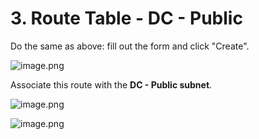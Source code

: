 # 3. Route Table - DC - Public


Do the same as above: fill out the form and click "Create".


![image.png](https://prod-files-secure.s3.us-west-2.amazonaws.com/d5da4832-3825-4b06-9f7d-86c687d890a2/51553b32-bb31-495a-8752-0d9b66fa1c49/image.png?X-Amz-Algorithm=AWS4-HMAC-SHA256&X-Amz-Content-Sha256=UNSIGNED-PAYLOAD&X-Amz-Credential=AKIAT73L2G45HZZMZUHI%2F20240903%2Fus-west-2%2Fs3%2Faws4_request&X-Amz-Date=20240903T123812Z&X-Amz-Expires=3600&X-Amz-Signature=7adfd4b9d99433f7be62f05f3f53afa6a5cf2879dd16f1a712d39346eabe473f&X-Amz-SignedHeaders=host&x-id=GetObject)


Associate this route with the **DC - Public subnet**.


![image.png](https://prod-files-secure.s3.us-west-2.amazonaws.com/d5da4832-3825-4b06-9f7d-86c687d890a2/82961b2d-68e2-4632-908b-0b84c43007e8/image.png?X-Amz-Algorithm=AWS4-HMAC-SHA256&X-Amz-Content-Sha256=UNSIGNED-PAYLOAD&X-Amz-Credential=AKIAT73L2G45HZZMZUHI%2F20240903%2Fus-west-2%2Fs3%2Faws4_request&X-Amz-Date=20240903T123812Z&X-Amz-Expires=3600&X-Amz-Signature=a78e9209e2847d834cffa0de95fe2e23849979e76dacd7807cbda3f69be406d0&X-Amz-SignedHeaders=host&x-id=GetObject)


![image.png](https://prod-files-secure.s3.us-west-2.amazonaws.com/d5da4832-3825-4b06-9f7d-86c687d890a2/de863335-49b5-4fd0-86b3-a2b0a61a5efd/image.png?X-Amz-Algorithm=AWS4-HMAC-SHA256&X-Amz-Content-Sha256=UNSIGNED-PAYLOAD&X-Amz-Credential=AKIAT73L2G45HZZMZUHI%2F20240903%2Fus-west-2%2Fs3%2Faws4_request&X-Amz-Date=20240903T123812Z&X-Amz-Expires=3600&X-Amz-Signature=62cb44a1d045cda020f3d8a6f1ae54bd14e228ba832d4dddd0ebc59e4189106a&X-Amz-SignedHeaders=host&x-id=GetObject)

